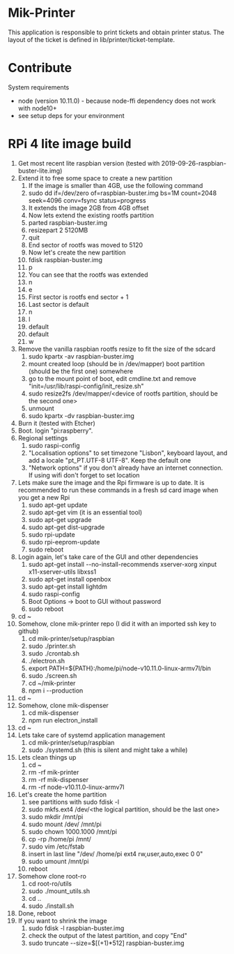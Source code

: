 # Mik-Printer
This application is responsible to print tickets and obtain printer status.
The layout of the ticket is defined in lib/printer/ticket-template.

# Contribute
System requirements
 - node (version 10.11.0) - because node-ffi dependency does not work with node10+
 - see setup deps for your environment

# RPi 4 lite image build
1. Get most recent lite raspbian version (tested with 2019-09-26-raspbian-buster-lite.img)
1. Extend it to free some space to create a new partition
    1. If the image is smaller than 4GB, use the following command
    1. sudo dd if=/dev/zero of=raspbian-buster.img bs=1M count=2048 seek=4096 conv=fsync status=progress
    1. It extends the image 2GB from 4GB offset
    1. Now lets extend the existing rootfs partition
    1. parted raspbian-buster.img
    1. resizepart 2 5120MB
    1. quit
    1. End sector of rootfs was moved to 5120
    1. Now let's create the new partition
    1. fdisk raspbian-buster.img
    1. p
    1. You can see that the rootfs was extended
    1. n
    1. e
    1. First sector is rootfs end sector + 1
    1. Last sector is default
    1. n
    1. l
    1. default
    1. default
    1. w
1. Remove the vanilla raspbian rootfs resize to fit the size of the sdcard
    1. sudo kpartx -av raspbian-buster.img
    1. mount created loop (should be in /dev/mapper) boot partition (should be the first one) somewhere
    1. go to the mount point of boot, edit cmdline.txt and remove "init=/usr/lib/raspi-config/init_resize.sh"
    1. sudo resize2fs /dev/mapper/<device of rootfs partition, should be the second one>
    1. unmount
    1. sudo kpartx -dv raspbian-buster.img
1. Burn it (tested with Etcher)
1. Boot. login "pi:raspberry".
1. Regional settings
    1. sudo raspi-config
    1. "Localisation options" to set timezone "Lisbon", keyboard layout, and add a locale "pt_PT.UTF-8 UTF-8". Keep the default one  
    1. "Network options" if you don't already have an internet connection. If using wifi don't forget to set location
1. Lets make sure the image and the Rpi firmware is up to date. It is recommended to run these commands in a fresh sd card image when you get a new Rpi
    1. sudo apt-get update
    1. sudo apt-get vim (it is an essential tool)
    1. sudo apt-get upgrade
    1. sudo apt-get dist-upgrade
    1. sudo rpi-update
    1. sudo rpi-eeprom-update
    1. sudo reboot
1. Login again, let's take care of the GUI and other dependencies
    1. sudo apt-get install --no-install-recommends xserver-xorg xinput x11-xserver-utils libxss1
    1. sudo apt-get install openbox
    1. sudo apt-get install lightdm
    1. sudo raspi-config
    1. Boot Options -> boot to GUI without password
    1. sudo reboot
1. cd ~
1. Somehow, clone mik-printer repo (I did it with an imported ssh key to github)
    1. cd mik-printer/setup/raspbian
    1. sudo ./printer.sh
    1. sudo ./crontab.sh
    1. ./electron.sh
    1. export PATH=${PATH}:/home/pi/node-v10.11.0-linux-armv7l/bin
    1. sudo ./screen.sh
    1. cd ~/mik-printer
    1. npm i --production
1. cd ~
1. Somehow, clone mik-dispenser
    1. cd mik-dispenser
    1. npm run electron_install
1. cd ~
1. Lets take care of systemd application management
    1. cd mik-printer/setup/raspbian
    1. sudo ./systemd.sh (this is silent and might take a while)
1. Lets clean things up
    1. cd ~
    1. rm -rf mik-printer
    1. rm -rf mik-dispenser
    1. rm -rf node-v10.11.0-linux-armv7l
1. Let's create the home partition
    1. see partitions with sudo fdisk -l
    1. sudo mkfs.ext4 /dev/<the logical partition, should be the last one>
    1. sudo mkdir /mnt/pi
    1. sudo mount /dev/<the logical partition> /mnt/pi
    1. sudo chown 1000.1000 /mnt/pi
    1. cp -rp /home/pi /mnt/
    1. sudo vim /etc/fstab
    1. insert in last line "/dev/<the logical partition> /home/pi ext4    rw,user,auto,exec 0       0"
    1. sudo umount /mnt/pi
    1. reboot
1. Somehow clone root-ro
    1. cd root-ro/utils
    1. sudo ./mount_utils.sh
    1. cd ..
    1. sudo ./install.sh
1. Done, reboot
1. If you want to shrink the image
    1. sudo fdisk -l raspbian-buster.img
    1. check the output of the latest partition, and copy "End"
    1. sudo truncate --size=$[(<End>+1)*512] raspbian-buster.img
